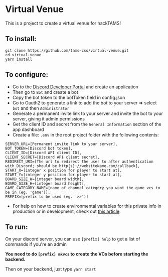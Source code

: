 # Virtual Venue

This is a project to create a virtual venue for hackTAMS!

## To install:

```
git clone https://github.com/tams-cso/virtual-venue.git
cd virtual-venue
yarn install
```

## To configure:

-   Go to the [Discord Developer Portal](https://discord.com/developers/applications) and create an application
-   Then go to `Bot` and create a bot
-   Copy the bot token to the botToken field in config.json
-   Go to Oauth2 to generate a link to add the bot to your server => select `bot` and then `Administrator`
-   Generate a permanent invite link to your server and invite the bot to your server, giving it admin permissions
-   Get the client ID and secret from the `General Information` section of the app dashboard
-   Create a file: `.env` in the root project folder with the following contents:

```env
SERVER_URL=[Permanent invite link to your server],
BOT_TOKEN=[Discord bot token],
CLIENT_ID=[Discord API client ID],
CLIENT_SECRET=[Discord API client secret],
REDIRECT_URI=[The url to redirect the user to after authentication with Discord; should be http[s]://websiteName.com/callback],
START_X=[integer x position for player to start at],
START_Y=[integer y position for player to start at],
BOARD_SIZE_W=[integer board width],
BOARD_SIZE_H=[integer board height],
GAME_CATEGORY_NAME=[name of channel category you want the game vcs to be in (eg. 'game')],
PREFIX=[prefix to be used (eg. '>>')]
```

- For help on how to create environmental variables for this private info in production or in development, check out [this article](https://medium.com/better-programming/how-to-hide-your-api-keys-c2b952bc07e6).

## To run:

On your discord server, you can use `[prefix] help` to get a list of commands if you're an admin

**You need to do `[prefix] mkvcs` to create the VCs before starting the backend.**

Then on your backend, just type `yarn start`
